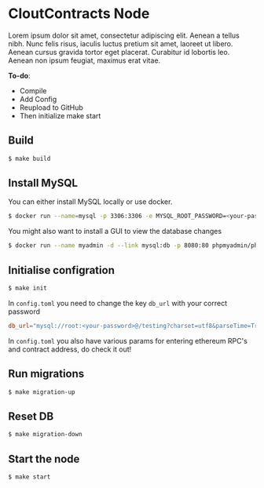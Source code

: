 # CloutContracts Node

Lorem ipsum dolor sit amet, consectetur adipiscing elit. Aenean a tellus nibh. Nunc felis risus, iaculis luctus pretium sit amet, laoreet ut libero. Aenean cursus gravida tortor eget placerat. Curabitur id lobortis leo. Aenean non ipsum feugiat, maximus erat vitae. 

**To-do**:
- Compile
- Add Config
- Reupload to GitHub
- Then initialize make start

## Build

```bash
$ make build
```

## Install MySQL

You can either install MySQL locally or use docker.

```bash
$ docker run --name=mysql -p 3306:3306 -e MYSQL_ROOT_PASSWORD=<your-password> -d mysql
```

You might also want to install a GUI to view the database changes

```bash
$ docker run --name myadmin -d --link mysql:db -p 8080:80 phpmyadmin/phpmyadmin
```

## Initialise configration

```bash
$ make init
```

In `config.toml` you need to change the key `db_url` with your correct password

```toml
db_url="mysql://root:<your-password>@/testing?charset=utf8&parseTime=True&loc=Local"
```

In `config.toml` you also have various params for entering ethereum RPC's and contract address, do check it out!

## Run migrations

```bash
$ make migration-up
```

## Reset DB

```bash
$ make migration-down
```

## Start the node
```bash
$ make start
```
